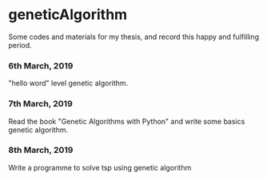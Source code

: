 # geneticAlgorithm
Some codes and materials for my thesis, and record this happy and fulfilling period.

### 6th March, 2019

"hello word" level genetic algorithm.

### 7th March, 2019

Read the book "Genetic Algorithms with Python" and write some basics genetic algorithm.

### 8th March, 2019

Write a programme to solve tsp using genetic algorithm